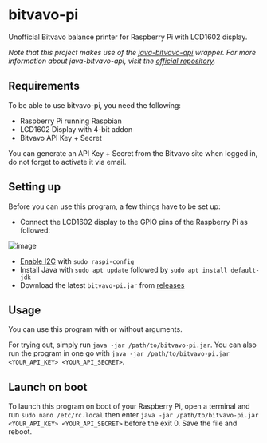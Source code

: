 # bitvavo-pi
Unofficial Bitvavo balance printer for Raspberry Pi with LCD1602 display.

_Note that this project makes use of the [java-bitvavo-api](https://github.com/bitvavo/java-bitvavo-api) wrapper. For more information about java-bitvavo-api, visit the [official repository](https://github.com/bitvavo/java-bitvavo-api)._

## Requirements

To be able to use bitvavo-pi, you need the following:
* Raspberry Pi running Raspbian
* LCD1602 Display with 4-bit addon
* Bitvavo API Key + Secret

You can generate an API Key + Secret from the Bitvavo site when logged in, do not forget to activate it via email.

## Setting up

Before you can use this program, a few things have to be set up:
* Connect the LCD1602 display to the GPIO pins of the Raspberry Pi as followed:

![image](https://user-images.githubusercontent.com/64023154/115477815-09746c00-a245-11eb-8243-2710e7ef7a32.png)
* [Enable I2C](https://www.raspberrypi-spy.co.uk/2014/11/enabling-the-i2c-interface-on-the-raspberry-pi/) with `sudo raspi-config`
* Install Java with `sudo apt update` followed by `sudo apt install default-jdk` 
* Download the latest `bitvavo-pi.jar` from [releases](https://github.com/hiddevanesch/bitvavo-pi/releases)

## Usage

You can use this program with or without arguments.

For trying out, simply run `java -jar /path/to/bitvavo-pi.jar`.
You can also run the program in one go with `java -jar /path/to/bitvavo-pi.jar <YOUR_API_KEY> <YOUR_API_SECRET>`.

## Launch on boot

To launch this program on boot of your Raspberry Pi, open a terminal and run `sudo nano /etc/rc.local` then enter `java -jar /path/to/bitvavo-pi.jar <YOUR_API_KEY> <YOUR_API_SECRET>` before the exit 0. Save the file and reboot.
